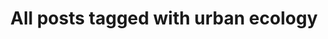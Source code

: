 ---
layout: tag
title: "All posts tagged with urban ecology"
permalink: /weblog/tags/urban-ecology/
taxonomy: urban ecology
---
